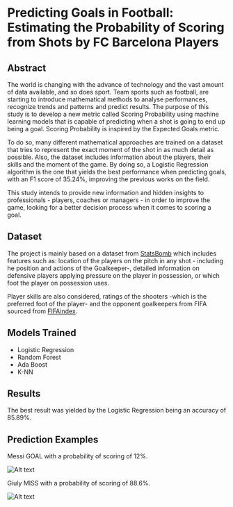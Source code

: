 # Predicting Goals in Football: Estimating the Probability of Scoring from Shots by FC Barcelona Players

## Abstract 
The world is changing with the advance of technology and the vast amount of data available, and so does sport. Team sports such as football, are starting to introduce mathematical methods to analyse performances, recognize trends and patterns and predict results. The purpose of this study is to develop a new metric called Scoring Probability using machine learning models that is capable of predicting when a shot is going to end up being a goal. Scoring Probability is inspired by the Expected Goals metric.

To do so, many different mathematical approaches are trained on a dataset that tries to represent the exact moment of the shot in as much detail as possible. Also, the dataset includes information about the players, their skills and the moment of the game. By doing so, a Logistic Regression algorithm is the one that yields the best performance when predicting goals, with an F1 score of 35.24%, improving the previous works on the field.

This study intends to provide new information and hidden insights to professionals - players, coaches or managers - in order to improve the game, looking for a better decision process when it comes to scoring a goal.


## Dataset
The project is mainly based on a dataset from [StatsBomb](https://statsbomb.com/) which includes features such as: location of the players on the pitch in any shot - including he position and actions of the Goalkeeper-, detailed information on defensive players applying pressure on the player in possession, or which foot the player on possession uses.

Player skills are also considered, ratings of the shooters -which is the preferred foot of the player- and the opponent goalkeepers from FIFA sourced from [FIFAindex](https://www.fifaindex.com/).

## Models Trained
* Logistic Regression
* Random Forest
* Ada Boost
* K-NN

## Results
The best result was yielded by the Logistic Regression being an accuracy of 85.89%.

## Prediction Examples
Messi GOAL with a probability of scoring of 12%.

![Alt text](https://github.com/oriolgarrobe/Sports-Analytics/blob/master/img/messi_goal.JPG?raw=true)

Giuly MISS with a probability of scoring of 88.6%.

![Alt text](https://github.com/oriolgarrobe/Sports-Analytics/blob/master/img/giuly_miss.JPG?raw=true)

